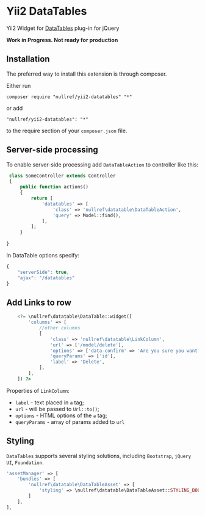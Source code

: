 Yii2 DataTables
===============

Yii2 Widget for [DataTables](https://github.com/DataTables/DataTables) plug-in for jQuery

**Work in Progress. Not ready for production**

## Installation

The preferred way to install this extension is through composer.

Either run

```
composer require "nullref/yii2-datatables" "*"
```
or add
```
"nullref/yii2-datatables": "*"
```
to the require section of your `composer.json` file.

## Server-side processing

To enable server-side processing add `DataTableAction` to controller like this:

```php
 class SomeController extends Controller
 {
     public function actions()
     {
         return [
             'datatables' => [
                 'class' => 'nullref\datatable\DataTableAction',
                 'query' => Model::find(),
             ],
         ];
     }
     
}
```

In DataTable options specify: 
```js
{
    "serverSide": true,
    "ajax": "/datatables"
}
```

## Add Links to row

```php
    <?= \nullref\datatable\DataTable::widget([
        'columns' => [
            //other columns
            [
                'class' => 'nullref\datatable\LinkColumn',
                'url' => ['/model/delete'],
                'options' => ['data-confirm' => 'Are you sure you want to delete this item?', 'data-method' => 'post'],
                'queryParams' => ['id'],
                'label' => 'Delete',
            ],
        ],
    ]) ?>
```

Properties of `LinkColumn`: 

- `label` - text placed in `a` tag;
- `url` - will be passed to `Url::to()`;
- `options` - HTML options of the `a` tag;
- `queryParams` - array of params added to `url`

## Styling 

`DataTables` supports several styling solutions, including `Bootstrap`, `jQuery UI`, `Foundation`.

```php
'assetManager' => [
    'bundles' => [
        'nullref\datatable\DataTableAsset' => [
            'styling' => \nullref\datatable\DataTableAsset::STYLING_BOOTSTRAP,
        ]
    ],
],
```